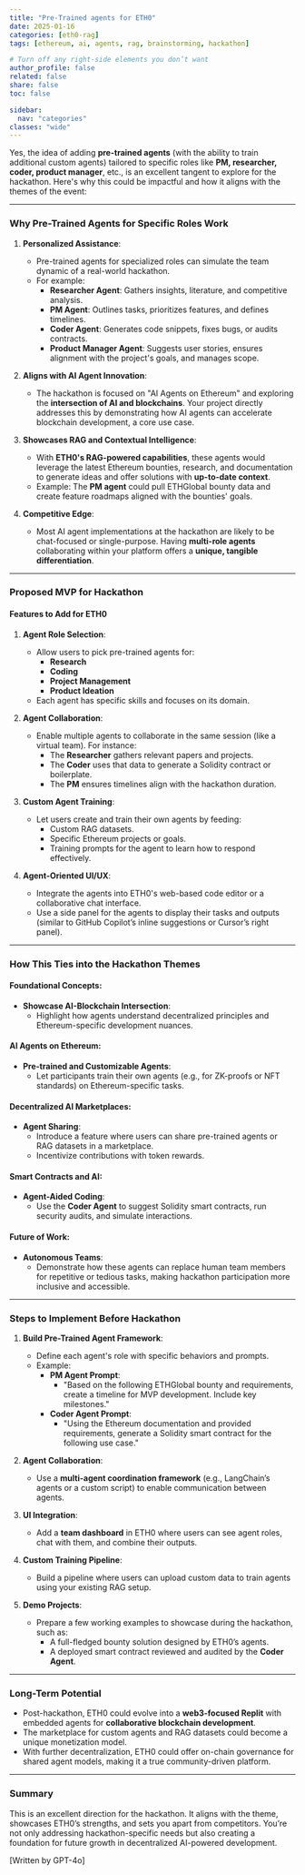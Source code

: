 ```yaml
---
title: "Pre-Trained agents for ETH0"
date: 2025-01-16
categories: [eth0-rag]
tags: [ethereum, ai, agents, rag, brainstorming, hackathon]

# Turn off any right‐side elements you don’t want
author_profile: false
related: false
share: false
toc: false

sidebar:
  nav: "categories"
classes: "wide"
---
```


Yes, the idea of adding **pre-trained agents** (with the ability to train additional custom agents) tailored to specific roles like **PM, researcher, coder, product manager**, etc., is an excellent tangent to explore for the hackathon. Here's why this could be impactful and how it aligns with the themes of the event:

---

### **Why Pre-Trained Agents for Specific Roles Work**
1. **Personalized Assistance**:
   - Pre-trained agents for specialized roles can simulate the team dynamic of a real-world hackathon. 
   - For example:
     - **Researcher Agent**: Gathers insights, literature, and competitive analysis.
     - **PM Agent**: Outlines tasks, prioritizes features, and defines timelines.
     - **Coder Agent**: Generates code snippets, fixes bugs, or audits contracts.
     - **Product Manager Agent**: Suggests user stories, ensures alignment with the project's goals, and manages scope.

2. **Aligns with AI Agent Innovation**:
   - The hackathon is focused on "AI Agents on Ethereum" and exploring the **intersection of AI and blockchains**. Your project directly addresses this by demonstrating how AI agents can accelerate blockchain development, a core use case.

3. **Showcases RAG and Contextual Intelligence**:
   - With **ETH0's RAG-powered capabilities**, these agents would leverage the latest Ethereum bounties, research, and documentation to generate ideas and offer solutions with **up-to-date context**.
   - Example: The **PM agent** could pull ETHGlobal bounty data and create feature roadmaps aligned with the bounties' goals.

4. **Competitive Edge**:
   - Most AI agent implementations at the hackathon are likely to be chat-focused or single-purpose. Having **multi-role agents** collaborating within your platform offers a **unique, tangible differentiation**.

---

### **Proposed MVP for Hackathon**

#### **Features to Add for ETH0**
1. **Agent Role Selection**:
   - Allow users to pick pre-trained agents for:
     - **Research**
     - **Coding**
     - **Project Management**
     - **Product Ideation**
   - Each agent has specific skills and focuses on its domain.

2. **Agent Collaboration**:
   - Enable multiple agents to collaborate in the same session (like a virtual team). For instance:
     - The **Researcher** gathers relevant papers and projects.
     - The **Coder** uses that data to generate a Solidity contract or boilerplate.
     - The **PM** ensures timelines align with the hackathon duration.

3. **Custom Agent Training**:
   - Let users create and train their own agents by feeding:
     - Custom RAG datasets.
     - Specific Ethereum projects or goals.
     - Training prompts for the agent to learn how to respond effectively.

4. **Agent-Oriented UI/UX**:
   - Integrate the agents into ETH0's web-based code editor or a collaborative chat interface.
   - Use a side panel for the agents to display their tasks and outputs (similar to GitHub Copilot’s inline suggestions or Cursor’s right panel).

---

### **How This Ties into the Hackathon Themes**

#### **Foundational Concepts**:
- **Showcase AI-Blockchain Intersection**:
  - Highlight how agents understand decentralized principles and Ethereum-specific development nuances.

#### **AI Agents on Ethereum**:
- **Pre-trained and Customizable Agents**:
  - Let participants train their own agents (e.g., for ZK-proofs or NFT standards) on Ethereum-specific tasks.

#### **Decentralized AI Marketplaces**:
- **Agent Sharing**:
  - Introduce a feature where users can share pre-trained agents or RAG datasets in a marketplace.
  - Incentivize contributions with token rewards.

#### **Smart Contracts and AI**:
- **Agent-Aided Coding**:
  - Use the **Coder Agent** to suggest Solidity smart contracts, run security audits, and simulate interactions.

#### **Future of Work**:
- **Autonomous Teams**:
  - Demonstrate how these agents can replace human team members for repetitive or tedious tasks, making hackathon participation more inclusive and accessible.

---

### **Steps to Implement Before Hackathon**

1. **Build Pre-Trained Agent Framework**:
   - Define each agent's role with specific behaviors and prompts.
   - Example: 
     - **PM Agent Prompt**:
       - "Based on the following ETHGlobal bounty and requirements, create a timeline for MVP development. Include key milestones."
     - **Coder Agent Prompt**:
       - "Using the Ethereum documentation and provided requirements, generate a Solidity smart contract for the following use case."

2. **Agent Collaboration**:
   - Use a **multi-agent coordination framework** (e.g., LangChain’s agents or a custom script) to enable communication between agents.

3. **UI Integration**:
   - Add a **team dashboard** in ETH0 where users can see agent roles, chat with them, and combine their outputs.

4. **Custom Training Pipeline**:
   - Build a pipeline where users can upload custom data to train agents using your existing RAG setup.

5. **Demo Projects**:
   - Prepare a few working examples to showcase during the hackathon, such as:
     - A full-fledged bounty solution designed by ETH0’s agents.
     - A deployed smart contract reviewed and audited by the **Coder Agent**.

---

### **Long-Term Potential**

- Post-hackathon, ETH0 could evolve into a **web3-focused Replit** with embedded agents for **collaborative blockchain development**.
- The marketplace for custom agents and RAG datasets could become a unique monetization model.
- With further decentralization, ETH0 could offer on-chain governance for shared agent models, making it a true community-driven platform.

---

### **Summary**
This is an excellent direction for the hackathon. It aligns with the theme, showcases ETH0’s strengths, and sets you apart from competitors. You’re not only addressing hackathon-specific needs but also creating a foundation for future growth in decentralized AI-powered development.

[Written by GPT-4o]